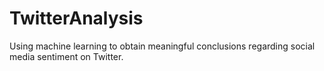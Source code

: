 # TwitterAnalysis
Using machine learning to obtain meaningful conclusions regarding social media sentiment on Twitter.
